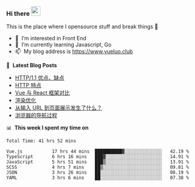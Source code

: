 ### Hi there <a href="https://www.yueluo.club/"><img src="https://media.giphy.com/media/hvRJCLFzcasrR4ia7z/giphy.gif" width="25px"></a>
This is the place where I opensource stuff and break things :rofl:

- 👀 &nbsp;I’m interested in Front End
- 🌱 &nbsp;I’m currently learning Javascript, Go
- 📫 &nbsp;My blog address is https://www.yueluo.club

📕 &nbsp;**Latest Blog Posts**

<!-- BLOG-POST-LIST:START -->
- [HTTP/1.1 优点、缺点](https://www.yueluo.club/detail?articleId=62864afb65e52c438840dbd3)
- [HTTP 特点](https://www.yueluo.club/detail?articleId=62838e9765e52c438840ce43)
- [Vue 与 React 框架对比](https://www.yueluo.club/detail?articleId=627fa59f65e52c438840b32c)
- [渲染优化](https://www.yueluo.club/detail?articleId=627d9bf465e52c438840a852)
- [从输入 URL 到页面展示发生了什么？](https://www.yueluo.club/detail?articleId=627bc68b65e52c4388409d53)
- [浏览器的导航过程](https://www.yueluo.club/detail?articleId=627bc2b565e52c4388409d16)
<!-- BLOG-POST-LIST:END -->

📊 &nbsp;**This week I spent my time on**

<!--START_SECTION:waka-->

```text
Total Time: 41 hrs 52 mins

Vue.js           17 hrs 44 mins  ██████████▓░░░░░░░░░░░░░░   42.19 %
TypeScript       6 hrs 16 mins   ███▓░░░░░░░░░░░░░░░░░░░░░   14.91 %
JavaScript       5 hrs 51 mins   ███▒░░░░░░░░░░░░░░░░░░░░░   13.91 %
SCSS             4 hrs 7 mins    ██▒░░░░░░░░░░░░░░░░░░░░░░   09.81 %
JSON             3 hrs 26 mins   ██░░░░░░░░░░░░░░░░░░░░░░░   08.19 %
YAML             3 hrs 6 mins    ██░░░░░░░░░░░░░░░░░░░░░░░   07.38 %
```

<!--END_SECTION:waka-->
